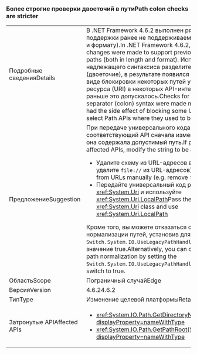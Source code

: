 ### <a name="path-colon-checks-are-stricter"></a><span data-ttu-id="621ae-101">Более строгие проверки двоеточий в пути</span><span class="sxs-lookup"><span data-stu-id="621ae-101">Path colon checks are stricter</span></span>

|   |   |
|---|---|
|<span data-ttu-id="621ae-102">Подробные сведения</span><span class="sxs-lookup"><span data-stu-id="621ae-102">Details</span></span>|<span data-ttu-id="621ae-103">В .NET Framework 4.6.2 выполнен ряд изменений для поддержки ранее не поддерживаемых путей (по длине и формату).</span><span class="sxs-lookup"><span data-stu-id="621ae-103">In .NET Framework 4.6.2, a number of changes were made to support previously unsupported paths (both in length and format).</span></span> <span data-ttu-id="621ae-104">Исправлены проверки надлежащего синтаксиса разделителя диска (двоеточие), в результате появился побочный эффект в виде блокировки некоторых путей универсального кода ресурса (URI) в некоторых API-интерфейсах пути, где раньше это допускалось.</span><span class="sxs-lookup"><span data-stu-id="621ae-104">Checks for proper drive separator (colon) syntax were made more correct, which had the side effect of blocking some URI paths in a few select Path APIs where they used to be tolerated.</span></span>|
|<span data-ttu-id="621ae-105">Предложение</span><span class="sxs-lookup"><span data-stu-id="621ae-105">Suggestion</span></span>|<span data-ttu-id="621ae-106">При передаче универсального кода ресурса (URI) в соответствующий API сначала измените строку, чтобы она содержала допустимый путь.</span><span class="sxs-lookup"><span data-stu-id="621ae-106">If passing a URI to affected APIs, modify the string to be a legal path first.</span></span><ul><li><span data-ttu-id="621ae-107">Удалите схему из URL-адресов вручную (например, удалите <code>file://</code> из URL-адресов)</span><span class="sxs-lookup"><span data-stu-id="621ae-107">Remove the scheme from URLs manually (e.g. remove <code>file://</code> from URLs)</span></span></li><li><span data-ttu-id="621ae-108">Передайте универсальный код ресурса (URI) в класс <xref:System.Uri> и используйте <xref:System.Uri.LocalPath></span><span class="sxs-lookup"><span data-stu-id="621ae-108">Pass the URI to the <xref:System.Uri> class and use <xref:System.Uri.LocalPath></span></span></li></ul><span data-ttu-id="621ae-109">Кроме того, вы можете отказаться от новой нормализации путей, установив для переключателя <code>Switch.System.IO.UseLegacyPathHandling</code> AppContext значение true.</span><span class="sxs-lookup"><span data-stu-id="621ae-109">Alternatively, you can opt out of the new path normalization by setting the <code>Switch.System.IO.UseLegacyPathHandling</code> AppContext switch to true.</span></span>|
|<span data-ttu-id="621ae-110">Область</span><span class="sxs-lookup"><span data-stu-id="621ae-110">Scope</span></span>|<span data-ttu-id="621ae-111">Пограничный случай</span><span class="sxs-lookup"><span data-stu-id="621ae-111">Edge</span></span>|
|<span data-ttu-id="621ae-112">Версия</span><span class="sxs-lookup"><span data-stu-id="621ae-112">Version</span></span>|<span data-ttu-id="621ae-113">4.6.2</span><span class="sxs-lookup"><span data-stu-id="621ae-113">4.6.2</span></span>|
|<span data-ttu-id="621ae-114">Тип</span><span class="sxs-lookup"><span data-stu-id="621ae-114">Type</span></span>|<span data-ttu-id="621ae-115">Изменение целевой платформы</span><span class="sxs-lookup"><span data-stu-id="621ae-115">Retargeting</span></span>|
|<span data-ttu-id="621ae-116">Затронутые API</span><span class="sxs-lookup"><span data-stu-id="621ae-116">Affected APIs</span></span>|<ul><li><xref:System.IO.Path.GetDirectoryName(System.String)?displayProperty=nameWithType></li><li><xref:System.IO.Path.GetPathRoot(System.String)?displayProperty=nameWithType></li></ul>|

